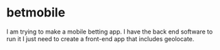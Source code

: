 # betmobile
I am trying to make a mobile betting app. I have the back end software to run it I just need to create a front-end app that includes geolocate.
